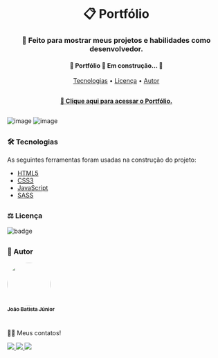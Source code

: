 
<h1 align="center"> 📋 Portfólio </h1>
<h3 align="center"> 🚀 Feito para mostrar meus projetos e habilidades como desenvolvedor.</h3>

<h4 align="center"> 
	🚧  Portfólio 🚀 Em construção...  🚧
</h4>

<p align="center">
 <a href="#tecnologias">Tecnologias</a> • 
 <a href="#licenc-a">Licença</a> • 
 <a href="#autor">Autor</a>
</p>

##

<a href="https://juniorsantos.vercel.app" target="_blank"> <h4 align="center"> 🔗 Clique aqui para acessar o Portfólio.</h4></a>

##

![image](https://github.com/JoaoBatistaJr/Portifolio/assets/21210172/352967e3-d1d9-4ce0-b7d7-d7d48bc1a3fe)
![image](https://github.com/JoaoBatistaJr/Portifolio/assets/21210172/025e054b-513f-4c6f-a972-cb93ccdcb8d5)





##

<h3 id="tecnologias">🛠 Tecnologias</h3>
<p>As seguintes ferramentas foram usadas na construção do projeto:</p>

- [HTML5](https://www.w3schools.com/html/)
- [CSS3](https://www.w3schools.com/css/)
- [JavaScript](https://developer.mozilla.org/pt-BR/docs/Web/JavaScript)
- [SASS](https://sass-lang.com/documentation)

##

<h3 id="licenc-a">⚖️ Licença</h3>

![badge](https://img.shields.io/github/license/joaobatistajr/Portifolio?color=f&logo=MIT&logoColor=blue&style=for-the-badge)

##

<h3 id="autor">📝 Autor</h3>


<a href="https://github.com/JoaoBatistaJr">
 <img style="border-radius: 50%;" src="https://avatars3.githubusercontent.com/joaobatistajr" width="100px;" alt=""/>
 <br />
 <sub><b>João Batista Júnior</b></sub></a>
 
#

👋🏻 Meus contatos!

<div aling="left">
  <a href="https://www.instagram.com/joaob.dev/" alt="Instagram" target="_blank">
    <img src="https://img.shields.io/badge/-Instagram-ff3a5e?style=for-the-badge&logo=Instagram&logoColor=white"/>
  </a>
  <a href = "mailto:joaob.dev@gmail.com" alt="Email" target="_blank">
  <img src="https://img.shields.io/badge/-Gmail-%23333?style=for-the-badge&logo=gmail&logoColor=white">
 </a>
  <a href="https://www.linkedin.com/in/jbjunior03/" target="_blank">
  <img src="https://img.shields.io/badge/-LinkedIn-%230077B5?style=for-the-badge&logo=linkedin&logoColor=white">
 </a> 
</div>

##
	



